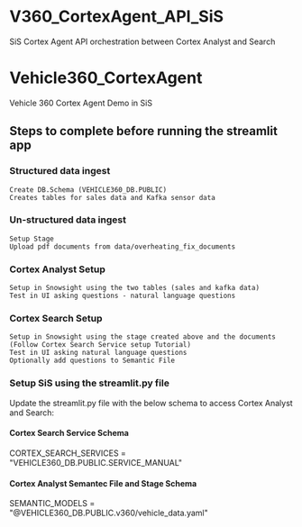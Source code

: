 # V360_CortexAgent_API_SiS

SiS Cortex Agent API orchestration between Cortex Analyst and Search

# Vehicle360_CortexAgent

Vehicle 360 Cortex Agent Demo in SiS

## Steps to complete before running the streamlit app

### Structured data ingest

    Create DB.Schema (VEHICLE360_DB.PUBLIC)
    Creates tables for sales data and Kafka sensor data

### Un-structured data ingest

    Setup Stage
    Upload pdf documents from data/overheating_fix_documents

### Cortex Analyst Setup

    Setup in Snowsight using the two tables (sales and kafka data)
    Test in UI asking questions - natural language questions

### Cortex Search Setup

    Setup in Snowsight using the stage created above and the documents
    (Follow Cortex Search Service setup Tutorial)
    Test in UI asking natural language questions
    Optionally add questions to Semantic File

### Setup SiS using the streamlit.py file

Update the streamlit.py file with the below schema to access Cortex Analyst and Search:

#### Cortex Search Service Schema

CORTEX_SEARCH_SERVICES = "VEHICLE360_DB.PUBLIC.SERVICE_MANUAL"

#### Cortex Analyst Semantec File and Stage Schema

SEMANTIC_MODELS = "@VEHICLE360_DB.PUBLIC.v360/vehicle_data.yaml"
